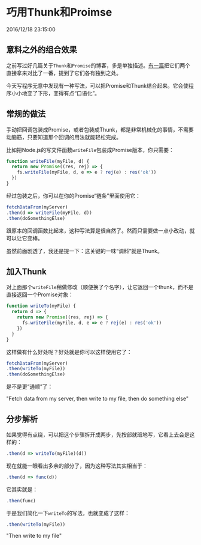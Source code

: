 # 巧用Thunk和Proimse
2016/12/18 23:15:00


## 意料之外的组合效果

之前写过好几篇关于`Thunk`和`Promise`的博客，多是单独描述。[有一篇][thunkandpromise]把它们两个直接拿来对比了一番，提到了它们各有独到之处。

今天写程序无意中发现有一种写法，可以把Promise和Thunk结合起来。它会使程序小小地变了下形，变得有点“口语化”。


## 常规的做法

手动把回调包装成Promise，或者包装成Thunk，都是非常机械化的事情，不需要动脑筋，只要知道那个回调的用法就能轻松完成。

比如把Node.js的写文件函数`writeFile`包装成Promise版本，你只需要：

```js
function writeFile(myFile, d) {
  return new Promise((res, rej) => {
    fs.writeFile(myFile, d, e => e ? rej(e) : res('ok'))
  })
}
```

经过包装之后，你可以在你的Promise“链条”里面使用它：

```js
fetchDataFrom(myServer)
.then(d => writeFile(myFile, d))
.then(doSomethingElse)
```

跟原本的回调函数比起来，这种写法算是很自然了。然而只需要做一点小改动，就可以让它变棒。

虽然前面剧透了，我还是提一下：这关键的一味“调料”就是Thunk。


## 加入Thunk

对上面那个`writeFile`稍做修改（顺便换了个名字），让它返回一个thunk，而不是直接返回一个Promise对象：

```js
function writeTo(myFile) {
  return d => {
    return new Promise((res, rej) => {
      fs.writeFile(myFile, d, e => e ? rej(e) : res('ok'))
    })
  }
}
```

这样做有什么好处呢？好处就是你可以这样使用它了：

```js
fetchDataFrom(myServer)
.then(writeTo(myFile))
.then(doSomethingElse)
```

是不是更“通顺”了：

"Fetch data from my server, then write to my file, then do something else"


## 分步解析

如果觉得有点绕，可以把这个步骤拆开成两步，先按部就班地写，它看上去会是这样的：

```js
.then(d => writeTo(myFile)(d))
```

现在就能一眼看出多余的部分了，因为这种写法其实相当于：

```js
.then(d => func(d))
```

它其实就是：

```js
.then(func)
```


于是我们简化一下`writeTo`的写法，也就变成了这样：

```js
.then(writeTo(myFile))
```

"Then write to my file"


[thunkandpromise]: /blogs/2016/11/29/14.00.html
